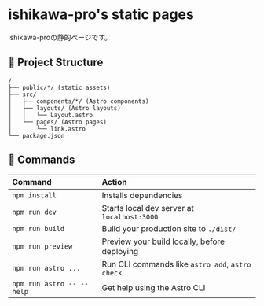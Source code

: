 # ishikawa-pro's static pages
ishikawa-proの静的ページです。

## 🚀 Project Structure
```
/
├── public/*/ (static assets)
├── src/
│   ├── components/*/ (Astro components)
│   ├── layouts/ (Astro layouts)
│   │   └── Layout.astro
│   └── pages/ (Astro pages)
│       └── link.astro
└── package.json
```

## 🧞 Commands

| Command                   | Action                                           |
| :------------------------ | :----------------------------------------------- |
| `npm install`             | Installs dependencies                            |
| `npm run dev`             | Starts local dev server at `localhost:3000`      |
| `npm run build`           | Build your production site to `./dist/`          |
| `npm run preview`         | Preview your build locally, before deploying     |
| `npm run astro ...`       | Run CLI commands like `astro add`, `astro check` |
| `npm run astro -- --help` | Get help using the Astro CLI                     |
